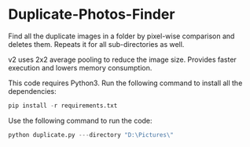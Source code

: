 # Duplicate-Photos-Finder
Find all the duplicate images in a folder by pixel-wise comparison and deletes them. Repeats it for all sub-directories as well. 

v2 uses 2x2 average pooling to reduce the image size. Provides faster execution and lowers memory consumption.

This code requires Python3. Run the following command to install all the dependencies:
```python
pip install -r requirements.txt
```

Use the following command to run the code: 
```python
python duplicate.py ---directory "D:\Pictures\"
```
